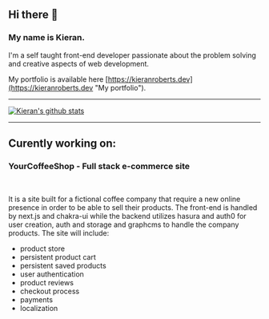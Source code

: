 ## Hi there 👋

### My name is Kieran.

I'm a self taught front-end developer passionate about the problem solving and creative aspects of web development.

My portfolio is available here [https://kieranroberts.dev](https://kieranroberts.dev "My portfolio").

---

[![Kieran's github stats](https://github-readme-stats.vercel.app/api?username=kieran6roberts&hide=contribs&theme=tokyonight)](https://github.com/kieran6roberts/github-readme-stats)

---

## Curently working on:

### YourCoffeeShop - Full stack e-commerce site
<br />

It is a site built for a fictional coffee company that require a new online presence in order to be able to sell their products. The front-end is handled by next.js and chakra-ui while the backend utilizes hasura and auth0 for user creation, auth and storage and graphcms to handle the company products. The site will include:
* product store
* persistent product cart
* persistent saved products
* user authentication
* product reviews
* checkout process
* payments
* localization


